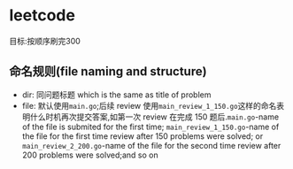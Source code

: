 # leetcode

目标:按顺序刷完300

## 命名规则(file naming and structure)

- dir: 同问题标题 which is the same as title of problem
- file: 默认使用`main.go`;后续 review 使用`main_review_1_150.go`这样的命名表明什么时机再次提交答案,如第一次 review 在完成 150 题后.`main.go`-name of the file  is submited for the first time; `main_review_1_150.go`-name of the file for the first time review after 150 problems were solved; or `main_review_2_200.go`-name of the file for the second time review after 200 problems were solved;and so on